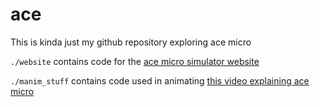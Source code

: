 # ace

This is kinda just my github repository exploring ace micro

`./website` contains code for the [ace micro simulator website](https://hemisemidemipresent/ace)

`./manim_stuff` contains code used in animating [this video explaining ace micro](https://youtu.be/ErPHx-S1K9w?si=MHN_YeIzUvniyt-V)